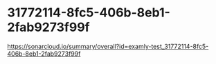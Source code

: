 # 31772114-8fc5-406b-8eb1-2fab9273f99f
https://sonarcloud.io/summary/overall?id=examly-test_31772114-8fc5-406b-8eb1-2fab9273f99f
